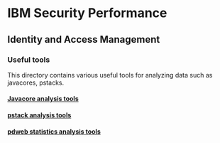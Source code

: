 # IBM Security Performance

## Identity and Access Management

### Useful tools

This directory contains various useful tools for analyzing data such as javacores, pstacks.

#### [Javacore analysis tools](javacores)

#### [pstack analysis tools](pstacks)

#### [pdweb statistics analysis tools](pdweb_stats)
